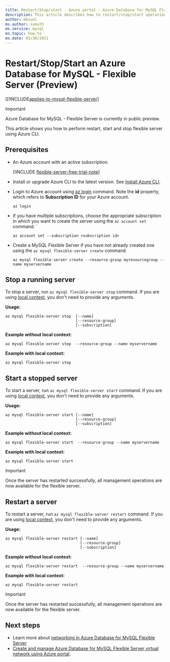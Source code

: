 ```yaml
---
title: Restart/Stop/start - Azure portal - Azure Database for MySQL Flexible Server
description: This article describes how to restart/stop/start operations in Azure Database for MySQL through the Azure CLI.
author: mksuni
ms.author: sumuth
ms.service: mysql
ms.topic: how-to
ms.date: 03/30/2021
---
```


# Restart/Stop/Start an Azure Database for MySQL - Flexible Server (Preview)

[[!INCLUDE[applies-to-mysql-flexible-server](../includes/applies-to-mysql-flexible-server.md)]

> [!IMPORTANT]
> Azure Database for MySQL - Flexible Server is currently in public preview.

This article shows you how to perform restart, start and stop flexible server using Azure CLI.

## Prerequisites

- An Azure account with an active subscription. 

    [!INCLUDE [flexible-server-free-trial-note](../includes/flexible-server-free-trial-note.md)]
- Install or upgrade Azure CLI to the latest version. See [Install Azure CLI](/cli/azure/install-azure-cli).
-  Login to Azure account using [az login](/cli/azure/reference-index#az_login) command. Note the **id** property, which refers to **Subscription ID** for your Azure account.

    ```azurecli-interactive
    az login
    ````

- If you have multiple subscriptions, choose the appropriate subscription in which you want to create the server using the ```az account set``` command.
`
    ```azurecli
    az account set --subscription <subscription id>
    ```

- Create a MySQL Flexible Server if you have not already created one using the ```az mysql flexible-server create``` command.

    ```azurecli
    az mysql flexible-server create --resource-group myresourcegroup --name myservername
    ```

## Stop a running server
To stop a server, run  ```az mysql flexible-server stop``` command. If you are using [local context](/cli/azure/config/param-persist), you don't need to provide any arguments.

**Usage:**
```azurecli
az mysql flexible-server stop  [--name]
                               [--resource-group]
                               [--subscription]
```

**Example without local context:**
```azurecli
az mysql flexible-server stop  --resource-group --name myservername
```

**Example with local context:**
```azurecli
az mysql flexible-server stop
```

## Start a stopped server
To start a server, run  ```az mysql flexible-server start``` command. If you are using [local context](/cli/azure/config/param-persist), you don't need to provide any arguments.

**Usage:**
```azurecli
az mysql flexible-server start [--name]
                               [--resource-group]
                               [--subscription]
```

**Example without local context:**
```azurecli
az mysql flexible-server start  --resource-group --name myservername
```

**Example with local context:**
```azurecli
az mysql flexible-server start
```

> [!IMPORTANT]
>Once the server has restarted successfully, all management operations are now available for the flexible server.

## Restart a server
To restart a server, run  ```az mysql flexible-server restart``` command. If you are using [local context](/cli/azure/config/param-persist), you don't need to provide any arguments.

**Usage:**
```azurecli
az mysql flexible-server restart [--name]
                                 [--resource-group]
                                 [--subscription]
```

**Example without local context:**
```azurecli
az mysql flexible-server restart  --resource-group --name myservername
```

**Example with local context:**
```azurecli
az mysql flexible-server restart
```


> [!IMPORTANT]
>Once the server has restarted successfully, all management operations are now available for the flexible server.

## Next steps
- Learn more about [networking in Azure Database for MySQL Flexible Server](./concepts-networking.md)
- [Create and manage Azure Database for MySQL Flexible Server virtual network using Azure portal](./how-to-manage-virtual-network-portal.md).

